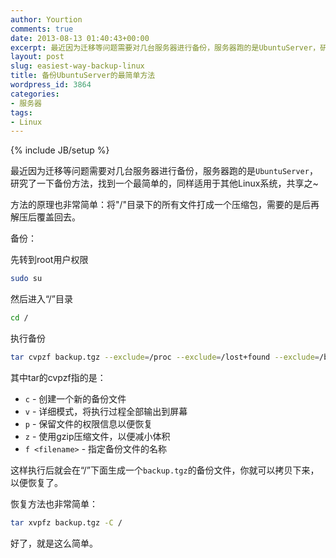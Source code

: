```yaml
---
author: Yourtion
comments: true
date: 2013-08-13 01:40:43+00:00
excerpt: 最近因为迁移等问题需要对几台服务器进行备份，服务器跑的是UbuntuServer，研究了一下备份方法，找到一个最简单的，同样适用于其他Linux系统，共享之~
layout: post
slug: easiest-way-backup-linux
title: 备份UbuntuServer的最简单方法
wordpress_id: 3864
categories:
- 服务器
tags:
- Linux
---
```

{% include JB/setup %}

最近因为迁移等问题需要对几台服务器进行备份，服务器跑的是```UbuntuServer```，研究了一下备份方法，找到一个最简单的，同样适用于其他Linux系统，共享之~

方法的原理也非常简单：将"/"目录下的所有文件打成一个压缩包，需要的是后再解压后覆盖回去。

备份：

先转到root用户权限

```bash
sudo su
```

然后进入“/”目录

```bash
cd /
```

执行备份

```bash
tar cvpzf backup.tgz --exclude=/proc --exclude=/lost+found --exclude=/backup.tgz --exclude=/mnt --exclude=/sys /
```

其中tar的cvpzf指的是：


* ```c``` - 创建一个新的备份文件
* ```v``` - 详细模式，将执行过程全部输出到屏幕
* ```p``` - 保留文件的权限信息以便恢复
* ```z``` - 使用gzip压缩文件，以便减小体积
* ```f <filename>``` - 指定备份文件的名称


这样执行后就会在“/”下面生成一个```backup.tgz```的备份文件，你就可以拷贝下来，以便恢复了。

恢复方法也非常简单：

```bash
tar xvpfz backup.tgz -C /
```

好了，就是这么简单。




